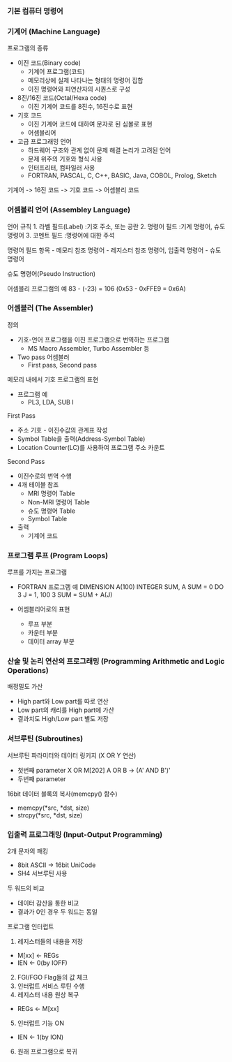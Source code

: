 ### 기본 컴퓨터 명령어

### 기계어 (Machine Language)

프로그램의 종류
- 이진 코드(Binary code)
    - 기계어 프로그램(코드)
    - 메모리상에 실제 나타나는 형태의 명령어 집합
    - 이진 명령어와 피연산자의 시퀀스로 구성
- 8진/16진 코드(Octal/Hexa code)
    - 이진 기계어 코드를 8진수, 16진수로 표현
- 기호 코드
    - 이진 기계어 코드에 대하여 문자로 된 심볼로 표현
    - 어셈블리어
- 고급 프로그래밍 언어
    - 하드웨어 구조와 관계 없이 문제 해결 논리가 고려된 언어
    - 문제 위주의 기호와 형식 사용
    - 인터프리터, 컴파일러 사용
    - FORTRAN, PASCAL, C, C++, BASIC, Java, COBOL, Prolog, Sketch

기계어 -> 16진 코드 -> 기호 코드 -> 어셈블리 코드

### 어셈블리 언어 (Assembley Language)

언어 규칙
    1. 라벨 필드(Label) :기호 주소, 또는 공란
    2. 명령어 필드 :기계 명렁어, 슈도 명령어
    3. 코멘트 필드 :명령어에 대한 주석

명령어 필드 항목
    - 메모리 참조 명령어
    - 레지스터 참조 명령어, 입출력 명령어
    - 슈도 명령어

슈도 명령어(Pseudo Instruction)

어셈블리 프로그램의 예 83 - (-23) = 106 (0x53 - 0xFFE9 = 0x6A)

### 어셈블러 (The Assembler)

정의
- 기호-언어 프로그램을 이진 프로그램으로 번역하는 프로그램
    - MS Macro Assembler, Turbo Assembler 등
- Two pass 어셈블러
    - First pass, Second pass

메모리 내에서 기호 프로그램의 표현
- 프로그램 예
    - PL3, LDA, SUB I

First Pass
- 주소 기호 - 이진수값의 관계표 작성
- Symbol Table을 출력(Address-Symbol Table)
- Location Counter(LC)를 사용하여 프로그램 주소 카운트

Second Pass
- 이진수로의 번역 수행
- 4개 테이블 참조
    - MRI 명령어 Table
    - Non-MRI 명령어 Table
    - 슈도 명령어 Table
    - Symbol Table
- 출력
    - 기계어 코드

### 프로그램 루프 (Program Loops)

루프를 가지는 프로그램
- FORTRAN 프로그램 예
    DIMENSION A(100)
    INTEGER SUM, A
    SUM = 0
    DO 3 J = 1, 100
3 SUM = SUM + A(J)

- 어셈블리어로의 표현
    - 루프 부분
    - 카운터 부분
    - 데이터 array 부분

### 산술 및 논리 연산의 프로그래밍 (Programming Arithmetic and Logic Operations)

배정밀도 가산
- High part와 Low part를 따로 연산
- Low part의 캐리를 High part에 가산
- 결과치도 High/Low part 별도 저장

### 서브루틴 (Subroutines)

서브루틴 파라미터와 데이터 링키지 (X OR Y 연산)
- 첫번째 parameter X OR M[202] A OR B -> (A' AND B')'
- 두번째 parameter

16bit 데이터 블록의 복사(memcpy() 함수)
- memcpy(*src, *dst, size)
- strcpy(*src, *dst, size)

### 입출력 프로그래밍 (Input-Output Programming)

2개 문자의 패킹
- 8bit ASCII -> 16bit UniCode
- SH4 서브루틴 사용

두 워드의 비교
- 데이터 감산을 통한 비교
- 결과가 0인 경우 두 워드는 동일

프로그램 인터럽트
1. 레지스터들의 내용을 저장
- M[xx] <- REGs
- IEN <- 0(by IOFF)
2. FGI/FGO Flag들의 값 체크
3. 인터럽트 서비스 루틴 수행
4. 레지스터 내용 원상 복구
- REGs <- M[xx]
5. 인터럽트 기능 ON
- IEN <- 1(by ION)
6. 원래 프로그램으로 복귀